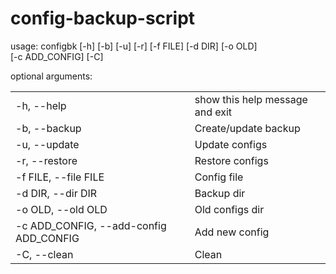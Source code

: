 config-backup-script
====================
usage: configbk [-h] [-b] [-u] [-r] [-f FILE] [-d DIR] [-o OLD]<br>
[-c ADD_CONFIG] [-C]

optional arguments:<br>
<table>
<tr><td>-h, --help</td>           <td> show this help message and exit</td></tr>
<tr><td>-b, --backup </td>        <td>  Create/update backup</td></tr>
<tr><td>-u, --update  </td>      <td>   Update configs</td></tr>
<tr><td>-r, --restore  </td>    <td>    Restore configs</td></tr>
<tr><td>-f FILE, --file FILE</td> <td>  Config file</td></tr>
<tr><td>-d DIR, --dir DIR   </td><td>   Backup dir</td></tr>
<tr><td>-o OLD, --old OLD  </td> <td>   Old configs dir</td></tr>
<tr><td>-c ADD_CONFIG, --add-config ADD_CONFIG</td>
<td>Add new config</td></tr>
<tr><td>-C, --clean   </td>     <td>    Clean</td></tr>

</table>
